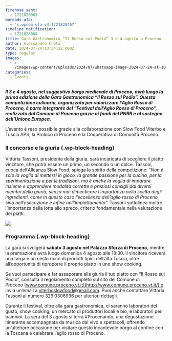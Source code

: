 ```yaml
---
firehose_sent:
  - 1721828063
wordads_ufa:
  - 's:wpcom-ufa-v4:1721828467'
timeline_notification:
  - 1721828064
title: Gara Gastronomica “Il Rosso sul Podio” 3 e 4 agosto a Proceno
author: Alessandro Creta
date: 2024-07-24T13:34:22.000Z
type: regular
images:
  - >-
    /images/wp-content/uploads/2024/07/whatsapp-image-2024-07-24-at-10.45.36.webp
categories:
  - Eventi
---
```


***Il 3 e 4 agosto, nel suggestivo borgo medievale di Proceno, avrà luogo la prima edizione della Gara Gastronomica “Il Rosso sul Podio”. Questa competizione culinaria, organizzata per valorizzare l’Aglio Rosso di Proceno, è parte integrante del “Festival dell’Aglio Rosso di Proceno”, realizzato dal Comune di Proceno grazie ai fondi del PNRR e al sostegno dell’Unione Europea.***

L’evento è reso possibile grazie alla collaborazione con Slow Food Viterbo e Tuscia APS, la Proloco di Proceno e la Cooperativa di Comunità Proceno.

### Il concorso e la giuria {.wp-block-heading}

Vittoria Tassoni, presidente della giuria, sarà incaricata di scegliere il piatto vincitore, che potrà essere un primo, un secondo o un dolce. Tassoni, cuoca dell’Alleanza Slow Food, spiega lo spirito della competizione: “*Non è solo la voglia di mettersi in gioco, la grande passione per la cucina, per la sperimentazione e per le tradizioni, ma è anche la voglia di imparare insieme e apprendere modalità corrette e preziosi consigli dai diversi membri della giuria, senza mai dimenticare l’importanza nella scelta degli ingredienti, come in questo caso l’eccellenza dell’aglio rosso di Proceno, sino nell’esecuzione e infine nell’impiattamento*“. Tassoni sottolinea inoltre l’importanza della lotta allo spreco, criterio fondamentale nella valutazione dei piatti.

![](/images/wp-content/uploads/2024/07/whatsapp-image-2024-07-24-at-10.45.36-1.webp)

### Programma {.wp-block-heading}

La gara si svolgerà **sabato 3 agosto nel Palazzo Sforza di Proceno**, mentre la premiazione avrà luogo domenica 4 agosto alle 18:30. Il vincitore riceverà una targa e un cesto ricco di prodotti tipici dell’alta Tuscia, oltre all’opportunità di riproporre il proprio piatto in uno show cooking.

Se vuoi partecipare e far assaporare alla giuria il tuo piatto con “Il Rosso sul Podio”, consulta il regolamento completo sul sito del Comune di Proceno [www.comune.proceno.vt.it](http://www.comune.proceno.vt.it/) o invia un’email a <a>[viterboslowfood@gmail.com](mailto:viterboslowfood@gmail.com)</a>. Puoi anche contattare Vittoria Tassoni al numero 329.0306936 per ulteriori dettagli.

Durante il festival, oltre alla gara gastronomica, ci saranno laboratori del gusto, show cooking, un mercato di produttori locali e bio, e laboratori per bambini. La sera del 3 agosto si terrà #Procenando, una degustazione itinerante accompagnata da musica dal vivo e spettacoli, offrendo un’ulteriore occasione per visitare questo incantevole borgo al confine con la Toscana e celebrare l’aglio rosso di Proceno.
